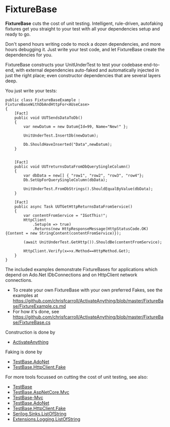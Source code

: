 FixtureBase
===========

**FixtureBase** cuts the cost of unit testing. Intelligent, rule-driven, autofaking fixtures get you straight to your test with 
all your dependencies setup and ready to go.

Don't spend hours writing code to mock a dozen dependencies, and more hours debugging it. Just write your test code, and let 
FixtureBase create the dependencies for you.

FixtureBase constructs your UnitUnderTest to test your codebase end-to-end, with external dependencies auto-faked and automatically 
injected in just the right place; even constructor dependencies that are several layers deep. 

You just write your tests:
```
public class FixtureBaseExample : FixtureBaseWithDbAndHttpFor<AUseCase>
{
    [Fact]
    public void UUTSendsDataToDb()
    {
        var newDatum = new Datum{Id=99, Name="New!" };

        UnitUnderTest.InsertDb(newDatum);

        Db.ShouldHaveInserted("Data",newDatum);
    }


    [Fact]
    public void UUTreturnsDataFromDbQuerySingleColumn()
    {
        var dbData = new[] { "row1", "row2", "row3", "row4"};
        Db.SetUpForQuerySingleColumn(dbData);

        UnitUnderTest.FromDbStrings().ShouldEqualByValue(dbData);
    }

    [Fact]
    public async Task UUTGetHttpReturnsDataFromService()
    {
        var contentFromService = "IGotThis!";
        HttpClient
            .Setup(m => true)
            .Returns(new HttpResponseMessage(HttpStatusCode.OK) {Content = new StringContent(contentFromService)});

        (await UnitUnderTest.GetHttp()).ShouldBe(contentFromService);

        HttpClient.Verify(x=>x.Method==HttpMethod.Get);
    }
}
```
The included examples demonstrate FixtureBases for applications which depend on
Ado.Net IDbConnections and on HttpClient network connections.

-   To create your own FixtureBase with your own preferred Fakes, see the
    examples at
    <https://github.com/chrisfcarroll/ActivateAnything/blob/master/FixtureBase/FixtureExample.cs.md>
-   For how it's done, see
    <https://github.com/chrisfcarroll/ActivateAnything/blob/master/FixtureBase/FixtureBase.cs>

Construction is done by
-   [ActivateAnything](https://www.nuget.org/packages/ActivateAnything)

Faking is done by
-   [TestBase.AdoNet](https://www.nuget.org/packages/TestBase.AdoNet)
-   [TestBase.HttpClient.Fake](https://www.nuget.org/packages/TestBase.HttpClient.Fake)

For more tools focussed on cutting the cost of unit testing, see also:
-   [TestBase](https://www.nuget.org/packages/TestBase)
-   [TestBase.AspNetCore.Mvc](https://www.nuget.org/packages/TestBase.AspNetCore.Mvc)
-   [TestBase-Mvc](https://www.nuget.org/packages/TestBase-Mvc)
-   [TestBase.AdoNet](https://www.nuget.org/packages/TestBase.AdoNet)
-   [TestBase.HttpClient.Fake](https://www.nuget.org/packages/TestBase.HttpClient.Fake)
-   [Serilog.Sinks.ListOfString](https://www.nuget.org/packages/Serilog.Sinks.Listofstring)
-   [Extensions.Logging.ListOfString](https://www.nuget.org/packages/Extensions.Logging.ListOfString)
